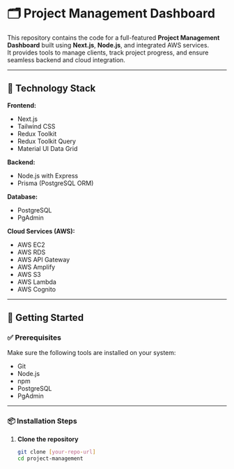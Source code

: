 # 🗂️ Project Management Dashboard

This repository contains the code for a full-featured **Project Management Dashboard** built using **Next.js**, **Node.js**, and integrated AWS services.  
It provides tools to manage clients, track project progress, and ensure seamless backend and cloud integration.

---

## 🧰 Technology Stack

**Frontend:**  
- Next.js  
- Tailwind CSS  
- Redux Toolkit  
- Redux Toolkit Query  
- Material UI Data Grid  

**Backend:**  
- Node.js with Express  
- Prisma (PostgreSQL ORM)  

**Database:**  
- PostgreSQL  
- PgAdmin  

**Cloud Services (AWS):**  
- AWS EC2  
- AWS RDS  
- AWS API Gateway  
- AWS Amplify  
- AWS S3  
- AWS Lambda  
- AWS Cognito  

---

## 🚀 Getting Started

### ✅ Prerequisites

Make sure the following tools are installed on your system:

- Git  
- Node.js  
- npm  
- PostgreSQL  
- PgAdmin  

---

### 📦 Installation Steps

1. **Clone the repository**
   ```bash
   git clone [your-repo-url]
   cd project-management

